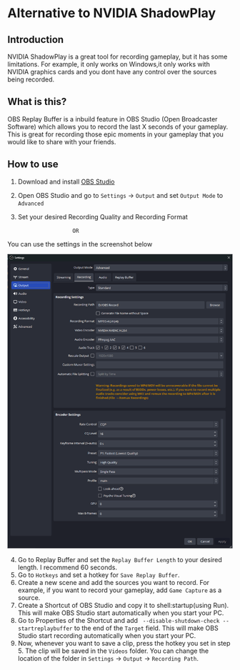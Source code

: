 # Alternative to NVIDIA ShadowPlay

## Introduction
NVIDIA ShadowPlay is a great tool for recording gameplay, but it has some limitations. For example, it only works on Windows,it only works with NVIDIA graphics cards and you dont have any control over the sources being recorded.


## What is this?
OBS Replay Buffer is a inbuild feature in OBS Studio (Open Broadcaster Software) which allows you to record the last X seconds of your gameplay. This is great for recording those epic moments in your gameplay that you would like to share with your friends.

## How to use
1. Download and install [OBS Studio](https://obsproject.com/)
2. Open OBS Studio and go to `Settings` -> `Output` and set `Output Mode` to `Advanced`
3. Set your desired Recording Quality and Recording Format

                        OR

You can use the settings in the screenshot below

![Output Mode](assets/quality.png)

4. Go to Replay Buffer and set the `Replay Buffer Length` to your desired length. I recommend 60 seconds.
5. Go to `Hotkeys` and set a hotkey for `Save Replay Buffer`. 
6. Create a new scene and add the sources you want to record. For example, if you want to record your gameplay, add `Game Capture` as a source.
7. Create a Shortcut of OBS Studio and copy it to shell:startup(using Run). This will make OBS Studio start automatically when you start your PC.
8. Go to Properties of the Shortcut and add ` --disable-shutdown-check --startreplaybuffer` to the end of the `Target` field. This will make OBS Studio start recording automatically when you start your PC.
9. Now, whenever you want to save a clip, press the hotkey you set in step 5. The clip will be saved in the `Videos` folder. You can change the location of the folder in `Settings` -> `Output` -> `Recording Path`.
